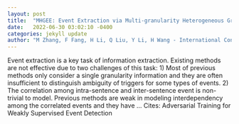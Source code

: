 ```yaml
---
layout: post
title:  "MHGEE: Event Extraction via Multi-granularity Heterogeneous Graph"
date:   2022-06-30 03:02:10 -0400
categories: jekyll update
author: "M Zhang, F Fang, H Li, Q Liu, Y Li, H Wang - International Conference on …, 2022"
---
```

Event extraction is a key task of information extraction. Existing methods are not effective due to two challenges of this task: 1) Most of previous methods only consider a single granularity information and they are often insufficient to distinguish ambiguity of triggers for some types of events. 2) The correlation among intra-sentence and inter-sentence event is non-trivial to model. Previous methods are weak in modeling interdependency among the correlated events and they have …
Cites: ‪Adversarial Training for Weakly Supervised Event Detection‬  